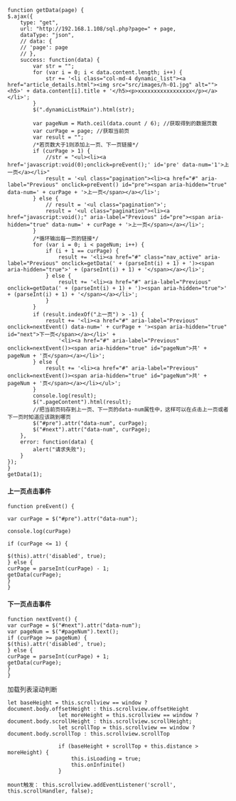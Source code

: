
    function getData(page) {
    $.ajax({
        type: "get",
        url: "http://192.168.1.108/sql.php?page=" + page,
        dataType: "json",
        // data: {
        // 'page': page
        // },
        success: function(data) {
            var str = "";
            for (var i = 0; i < data.content.length; i++) {
                str += '<li class="col-md-4 dynamic_list"><a href="article_details.html"><img src="src/images/h-01.jpg" alt=""><h5>' + data.content[i].title + '</h5><p>xxxxxxxxxxxxxxxxx</p></a></li>';
            }
            $(".dynamicListMain").html(str);
    
            var pageNum = Math.ceil(data.count / 6); //获取得到的数据页数
            var curPage = page; //获取当前页
            var result = "";
            /*若页数大于1则添加上一页、下一页链接*/
            if (curPage > 1) {
                //str = "<ul><li><a href='javascript:void(0);onclick=preEvent();' id='pre' data-num='1'>上一页</a></li>"
                result = '<ul class="pagination"><li><a href="#" aria-label="Previous" onclick=preEvent() id="pre"><span aria-hidden="true" data-num=' + curPage + '>上一页</span></a></li>';
            } else {
                // result = '<ul class="pagination">';
                result = '<ul class="pagination"><li><a href="javascript:void();" aria-label="Previous" id="pre"><span aria-hidden="true" data-num=' + curPage + '>上一页</span></a></li>';
            }
            /*循环输出每一页的链接*/
            for (var i = 0; i < pageNum; i++) {
                if (i + 1 == curPage) {
                    result += '<li><a href="#" class="nav_active" aria-label="Previous" onclick=getData(' + (parseInt(i) + 1) + ')><span aria-hidden="true">' + (parseInt(i) + 1) + '</span></a></li>';
                } else {
                    result += '<li><a href="#" aria-label="Previous" onclick=getData(' + (parseInt(i) + 1) + ')><span aria-hidden="true">' + (parseInt(i) + 1) + '</span></a></li>';
                }
            }
            if (result.indexOf("上一页") > -1) {
                result += '<li><a href="#" aria-label="Previous" onclick=nextEvent() data-num=' + curPage + '><span aria-hidden="true" id="next">下一页</span></a></li>' +
                    '<li><a href="#" aria-label="Previous" onclick=nextEvent()><span aria-hidden="true" id="pageNum">共' + pageNum + '页</span></a></li>';
            } else {
                result += '<li><a href="#" aria-label="Previous" onclick=nextEvent()><span aria-hidden="true" id="pageNum">共' + pageNum + '页</span></a></li></ul>';
            }
            console.log(result);
            $(".pageContent").html(result);
            //把当前页码存到上一页、下一页的data-num属性中，这样可以在点击上一页或者下一页时知道应该跳到哪页
            $("#pre").attr("data-num", curPage);
            $("#next").attr("data-num", curPage);
        },
        error: function(data) {
            alert("请求失败");
        }
    });
    }
    getData(1);
#### 上一页点击事件

```
function preEvent() {

var curPage = $("#pre").attr("data-num");

console.log(curPage)

if (curPage <= 1) {

$(this).attr('disabled', true);
} else {
curPage = parseInt(curPage) - 1;
getData(curPage);
}
}
```
#### 下一页点击事件

```
function nextEvent() {
var curPage = $("#next").attr("data-num");
var pageNum = $("#pageNum").text();
if (curPage >= pageNum) {
$(this).attr('disabled', true);
} else {
curPage = parseInt(curPage) + 1;
getData(curPage);
}
}
```
加载列表滚动判断

```
let baseHeight = this.scrollview == window ? document.body.offsetHeight : this.scrollview.offsetHeight
                let moreHeight = this.scrollview == window ? document.body.scrollHeight : this.scrollview.scrollHeight;
                let scrollTop = this.scrollview == window ? document.body.scrollTop : this.scrollview.scrollTop

                if (baseHeight + scrollTop + this.distance > moreHeight) {
                    this.isLoading = true;
                    this.onInfinite()
                }
                
mount触发： this.scrollview.addEventListener('scroll', this.scrollHandler, false);

```

